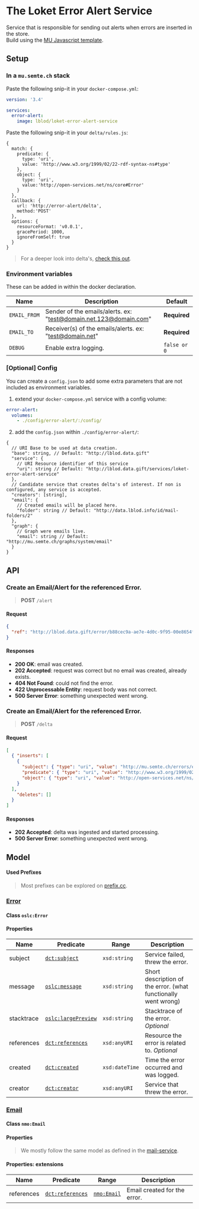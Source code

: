 # The Loket Error Alert Service

Service that is responsible for sending out alerts when errors are inserted in the store.  
Build using the [MU Javascript template](https://github.com/mu-semtech/mu-javascript-template).

## Setup

### In a `mu.semte.ch` stack

Paste the following snip-it in your `docker-compose.yml`:

```yaml
version: '3.4'

services:
  error-alert:
    image: lblod/loket-error-alert-service
```

Paste the following snip-it in your `delta/rules.js`:

```json5
{
  match: {
    predicate: {
      type: 'uri',
      value: 'http://www.w3.org/1999/02/22-rdf-syntax-ns#type'
    },
    object: {
      type: 'uri',
      value:'http://open-services.net/ns/core#Error'
    }
  },
  callback: {
    url: 'http://error-alert/delta',
    method:'POST'
  },
  options: {
    resourceFormat: 'v0.0.1',
    gracePeriod: 1000,
    ignoreFromSelf: true
  }
}
```

> For a deeper look into delta's, [check this out](https://github.com/mu-semtech/delta-notifier).

### Environment variables

These can be added in within the docker declaration.

| Name | Description | Default |
|---|---|---|
| `EMAIL_FROM` | Sender of the emails/alerts. ex: "test@domain.net,123@domain.com"  | **Required** |
| `EMAIL_TO` | Receiver(s) of the emails/alerts. ex: "test@domain.net" | **Required** |
| `DEBUG` | Enable extra logging.  | `false or 0` |

### [Optional] Config

You can create a `config.json` to add some extra parameters that are not included as environment variables.

1) extend your `docker-compose.yml` service with a config volume:
```yaml
error-alert:
  volumes:
    - ./config/error-alert/:/config/
```

2) add the `config.json` within `./config/error-alert/`:
```json5
{
  // URI Base to be used at data creation.
  "base": string, // Default: "http://lblod.data.gift"
  "service": {
    // URI Resource identifier of this service
    "uri": string // Default: "http://lblod.data.gift/services/loket-error-alert-service"
  },
  // Candidate service that creates delta's of interest. If non is configured, any service is accepted.
  "creators": [string],
  "email": {
    // Created emails will be placed here.
    "folder": string // Default: "http://data.lblod.info/id/mail-folders/2"
  },
  "graph": {
    // Graph were emails live.
    "email": string // Default: "http://mu.semte.ch/graphs/system/email"
  }
}
```

## API

### Create an Email/Alert for the referenced Error.

> **POST** `/alert`

#### Request

```json
{
  "ref": "http://lblod.data.gift/error/b88cec9a-ae7e-4d0c-9f95-00e8654f1c5f"
}
```

#### Responses

- **200 OK**: email was created.
- **202 Accepted**: request was correct but no email was created, already exists.
- **404 Not Found**: could not find the error.
- **422 Unprocessable Entity**: request body was not correct.
- **500 Server Error**: something unexpected went wrong.

### Create an Email/Alert for the referenced Error.

> **POST** `/delta`

#### Request

```json
[
  { "inserts": [
    {
      "subject": { "type": "uri", "value": "http://mu.semte.ch/errors/e8bc5e21-afd8-4e02-a854-41961cdb99a9" },
      "predicate": { "type": "uri", "value": "http://www.w3.org/1999/02/22-rdf-syntax-ns#type" },
      "object": { "type": "uri", "value": "http://open-services.net/ns/core#Error" }
    }
  ],
    "deletes": []
  }
]
```

#### Responses

- **202 Accepted**: delta was ingested and started processing.
- **500 Server Error**: something unexpected went wrong.

## Model

#### Used Prefixes

> Most prefixes can be explored on [prefix.cc](http://prefix.cc/).

### [Error](http://open-services.net/ns/core#Error)

#### Class `oslc:Error`

#### Properties

| Name  | Predicate | Range | Description |
|---|---|---|---|
| subject | [`dct:subject`](https://www.dublincore.org/specifications/dublin-core/dcmi-terms/#http://purl.org/dc/terms/subject) | `xsd:string` | Service failed, threw the error. |
| message | [`oslc:message`](https://docs.oasis-open-projects.org/oslc-op/core/v3.0/ps01/core-vocab.html#message) | `xsd:string` | Short description of the error. (what functionally went wrong) |
| stacktrace | [`oslc:largePreview`](https://docs.oasis-open-projects.org/oslc-op/core/v3.0/ps01/core-vocab.html#largePreview) | `xsd:string` | Stacktrace of the error. *Optional* |
| references | [`dct:references`](https://www.dublincore.org/specifications/dublin-core/dcmi-terms/#http://purl.org/dc/terms/references) | `xsd:anyURI` | Resource the error is related to. *Optional* |
| created | [`dct:created`](https://www.dublincore.org/specifications/dublin-core/dcmi-terms/#http://purl.org/dc/terms/created) | `xsd:dateTime` | Time the error occurred and was logged. |
| creator | [`dct:creator`](https://www.dublincore.org/specifications/dublin-core/dcmi-terms/#http://purl.org/dc/terms/creator) | `xsd:anyURI` | Service that threw the error. |

### [Email](http://www.semanticdesktop.org/ontologies/2007/03/22/nmo#Email)

#### Class `nmo:Email`

#### Properties

> We mostly follow the same model as defined in the [mail-service](https://github.com/redpencilio/deliver-email-service).

#### Properties: extensions

| Name  | Predicate | Range | Description |
|---|---|---|---|
| references | [`dct:references`](https://www.dublincore.org/specifications/dublin-core/dcmi-terms/#http://purl.org/dc/terms/references) | [`nmo:Email`](http://nomisma.org/ontology.rdf#Email) | Email created for the error. |